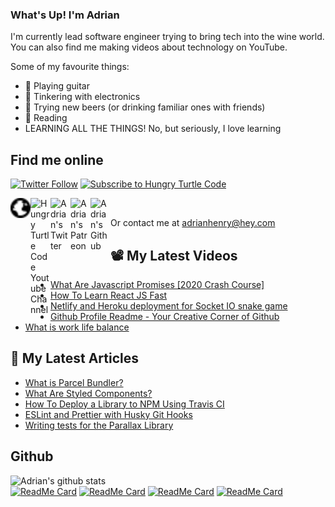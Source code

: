 ### What's Up! I'm Adrian
I'm currently lead software engineer trying to bring tech into the wine world. You can also find me making videos about technology on YouTube.

Some of my favourite things:
- 🎸 Playing guitar
- 🔌 Tinkering with electronics 
- 🍻 Trying new beers (or drinking familiar ones with friends)
- 📖 Reading
- LEARNING ALL THE THINGS! No, but seriously, I love learning

## Find me online

[![Twitter Follow](https://img.shields.io/twitter/follow/hungrytrtl?color=1DA1F2&logo=twitter&style=for-the-badge)](https://twitter.com/intent/follow?original_referer=https%3A%2F%2Fgithub.com%2Fadiman9&screen_name=hungrytrtl)
[![Subscribe to Hungry Turtle Code](https://img.shields.io/badge/youtube-%23FF0000.svg?&style=for-the-badge&logo=youtube&logoColor=white)](https://www.youtube.com/hungryturtledev?sub_confirmation=1)

[<img align="left" alt="hungryturtlecode.com" width="32px" src="https://raw.githubusercontent.com/iconic/open-iconic/master/svg/globe.svg" />][website]
[<img align="left" alt="Hungry Turtle Code Youtube Channel" width="32px" src="https://cdn.jsdelivr.net/npm/simple-icons@v3/icons/youtube.svg" />][youtube]
[<img align="left" alt="Adrian's Twitter" width="32px" src="https://cdn.jsdelivr.net/npm/simple-icons@v3/icons/twitter.svg" />][twitter]
[<img align="left" alt="Adrian's Patreon" width="32px" src="https://cdn.jsdelivr.net/npm/simple-icons@v3/icons/patreon.svg" />][patreon]
[<img align="left" alt="Adrian's Github" width="32px" src="https://cdn.jsdelivr.net/npm/simple-icons@v3/icons/github.svg" />][github]
</br>

Or contact me at adrianhenry@hey.com

## 📽️ My Latest Videos
<!-- YOUTUBE:START -->
- [What Are Javascript Promises [2020 Crash Course]](https://www.youtube.com/watch?v=-LrRz3_yTIk)
- [How To Learn React JS Fast](https://www.youtube.com/watch?v=7Okuzbj0F4Y)
- [Netlify and Heroku deployment for Socket IO snake game](https://www.youtube.com/watch?v=M9RDYkFs-EQ)
- [Github Profile Readme - Your Creative Corner of Github](https://www.youtube.com/watch?v=uA1dobUQ190)
- [What is work life balance](https://www.youtube.com/watch?v=O4QvUNiwIlI)
<!-- YOUTUBE:END -->

## 📕 My Latest Articles
<!-- ARTICLES:START -->
- [What is Parcel Bundler?](https://hungryturtlecode.com/tutorials/parcel-bundler/)
- [What Are Styled Components?](https://hungryturtlecode.com/tutorials/what-are-styled-components/)
- [How To Deploy a Library to NPM Using Travis CI](https://hungryturtlecode.com/projects/parallax-deploy-npm/)
- [ESLint and Prettier with Husky Git Hooks](https://hungryturtlecode.com/projects/eslint-husky-parallax/)
- [Writing tests for the Parallax Library](https://hungryturtlecode.com/projects/parallax-tests/)
<!-- ARTICLES:END -->

## Github
![Adrian's github stats](https://github-readme-stats-775kz1aki.vercel.app/api?username=adiman9&count_private=true&show_icons=true&theme=buefy)
</br>
[![ReadMe Card](https://github-readme-stats-775kz1aki.vercel.app/api/pin/?username=adiman9&repo=p5-react-renderer)](https://github.com/adiman9/p5-react-renderer)
[![ReadMe Card](https://github-readme-stats-775kz1aki.vercel.app/api/pin/?username=adiman9&repo=pureJSCollisions)](https://github.com/adiman9/pureJSCollisions)
[![ReadMe Card](https://github-readme-stats-775kz1aki.vercel.app/api/pin/?username=HungryTurtleCode&repo=gameoflife)](https://github.com/HungryTurtleCode/gameoflife)
[![ReadMe Card](https://github-readme-stats-775kz1aki.vercel.app/api/pin/?username=HungryTurtleCode&repo=multiplayerSnake)](https://github.com/HungryTurtleCode/multiplayerSnake)




[youtube]: https://www.youtube.com/hungryturtledev
[website]: https://hungryturtlecode.com
[twitter]: https://twitter.com/hungrytrtl
[patreon]: https://www.patreon.com/hungryturtlecode
[github]: https://github.com/adiman9
[github_htc]: https://github.com/HungryTurtleCode
